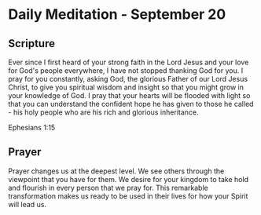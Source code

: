 # Daily Meditation - September 20

## Scripture

Ever since I first heard of your strong faith in the Lord Jesus and your love for God's people
everywhere, I have not stopped thanking God for you. I pray for you constantly,  asking
God, the glorious Father of our Lord Jesus Christ, to give you spiritual wisdom and insight so
that you might grow in your knowledge of God.  I  pray that your hearts will be flooded with
light so that you can  understand the confident hope he has given to those he called - his holy
people who are his rich and glorious inheritance.

Ephesians 1:15


## Prayer

Prayer changes us at the deepest level. We see others through the viewpoint that you have for them.
We desire for your kingdom to take hold and flourish in every person that we pray for.  This
remarkable transformation makes us ready to be used in their lives for how your Spirit will 
lead us.

